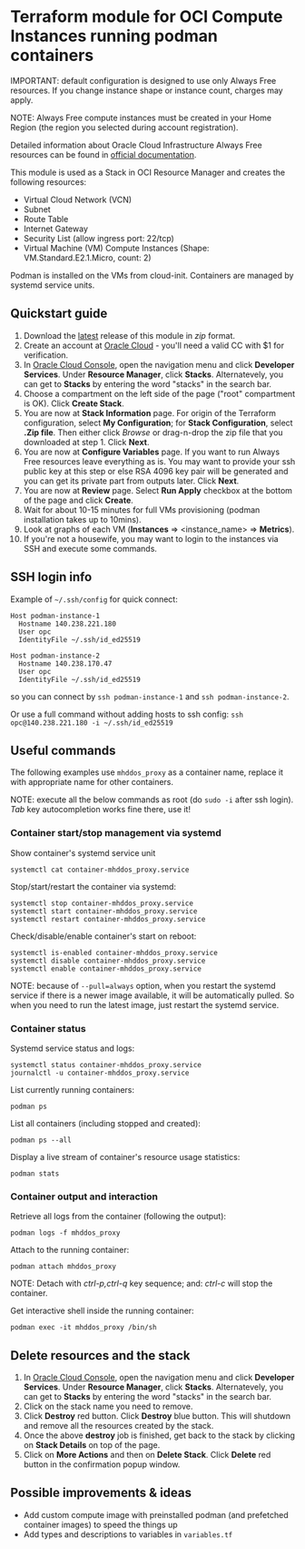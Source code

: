 # Terraform module for OCI Compute Instances running podman containers

IMPORTANT: default configuration is designed to use only Always Free resources. If you change instance shape or instance count, charges may apply.

NOTE: Always Free compute instances must be created in your Home Region (the region you selected during account registration).

Detailed information about Oracle Cloud Infrastructure Always Free resources can be found in [official documentation](https://docs.oracle.com/en-us/iaas/Content/FreeTier/freetier_topic-Always_Free_Resources.htm).

This module is used as a Stack in OCI Resource Manager and creates the following resources:

- Virtual Cloud Network (VCN)
- Subnet
- Route Table
- Internet Gateway
- Security List (allow ingress port: 22/tcp)
- Virtual Machine (VM) Compute Instances (Shape: VM.Standard.E2.1.Micro, count: 2)

Podman is installed on the VMs from cloud-init. Containers are managed by systemd service units.

## Quickstart guide

1. Download the [latest](../../releases/latest) release of this module in *zip* format.
1. Create an account at [Oracle Cloud](https://signup.cloud.oracle.com/) - you'll need a valid CC with $1 for verification.
1. In [Oracle Cloud Console](https://cloud.oracle.com/), open the navigation menu and click **Developer Services**. Under **Resource Manager**, click **Stacks**. Alternatevely, you can get to **Stacks** by entering the word "stacks" in the search bar.
1. Choose a compartment on the left side of the page ("root" compartment is OK). Click **Create Stack**.
1. You are now at **Stack Information** page. For origin of the Terraform configuration, select **My Configuration**; for **Stack Configuration**, select **.Zip file**. Then either click *Browse* or drag-n-drop the zip file that you downloaded at step 1. Click **Next**.
1. You are now at **Configure Variables** page. If you want to run Always Free resources leave everything as is. You may want to provide your ssh public key at this step or else RSA 4096 key pair will be generated and you can get its private part from outputs later. Click **Next**.
1. You are now at **Review** page. Select **Run Apply** checkbox at the bottom of the page and click **Create**.
1. Wait for about 10-15 minutes for full VMs provisioning (podman installation takes up to 10mins).
1. Look at graphs of each VM (**Instances** => <instance_name> => **Metrics**).
1. If you're not a housewife, you may want to login to the instances via SSH and execute some commands.

## SSH login info

Example of `~/.ssh/config` for quick connect:

```
Host podman-instance-1
  Hostname 140.238.221.180
  User opc
  IdentityFile ~/.ssh/id_ed25519

Host podman-instance-2
  Hostname 140.238.170.47
  User opc
  IdentityFile ~/.ssh/id_ed25519
```

so you can connect by `ssh podman-instance-1` and `ssh podman-instance-2`.

Or use a full command without adding hosts to ssh config: `ssh opc@140.238.221.180 -i ~/.ssh/id_ed25519`

## Useful commands

The following examples use `mhddos_proxy` as a container name, replace it with appropriate name for other containers.

NOTE: execute all the below commands as root (do `sudo -i` after ssh login). *Tab* key autocompletion works fine there, use it!

### Container start/stop management via systemd

Show container's systemd service unit

```
systemctl cat container-mhddos_proxy.service
```

Stop/start/restart the container via systemd:

```
systemctl stop container-mhddos_proxy.service
systemctl start container-mhddos_proxy.service
systemctl restart container-mhddos_proxy.service
```

Check/disable/enable container's start on reboot:

```
systemctl is-enabled container-mhddos_proxy.service
systemctl disable container-mhddos_proxy.service
systemctl enable container-mhddos_proxy.service
```

NOTE: because of `--pull=always` option, when you restart the systemd service if there is a newer image available, it will be automatically pulled. So when you need to run the latest image, just restart the systemd service.

### Container status

Systemd service status and logs:

```
systemctl status container-mhddos_proxy.service
journalctl -u container-mhddos_proxy.service
```

List currently running containers:

```
podman ps
```

List all containers (including stopped and created):

```
podman ps --all
```

Display a live stream of container's resource usage statistics:

```
podman stats
```

### Container output and interaction

Retrieve all logs from the container (following the output):

```
podman logs -f mhddos_proxy
```

Attach to the running container:

```
podman attach mhddos_proxy
```

NOTE: Detach with *ctrl-p,ctrl-q* key sequence; and: *ctrl-c* will stop the container.

Get interactive shell inside the running container:

```
podman exec -it mhddos_proxy /bin/sh
```

## Delete resources and the stack

1. In [Oracle Cloud Console](https://cloud.oracle.com/), open the navigation menu and click **Developer Services**. Under **Resource Manager**, click **Stacks**. Alternatevely, you can get to **Stacks** by entering the word "stacks" in the search bar.
1. Click on the stack name you need to remove.
1. Click **Destroy** red button. Click **Destroy** blue button. This will shutdown and remove all the resources created by the stack.
1. Once the above **destroy** job is finished, get back to the stack by clicking on **Stack Details** on top of the page.
1. Click on **More Actions** and then on **Delete Stack**. Click **Delete** red button in the confirmation popup window.

## Possible improvements & ideas

- Add custom compute image with preinstalled podman (and prefetched container images) to speed the things up
- Add types and descriptions to variables in `variables.tf`
